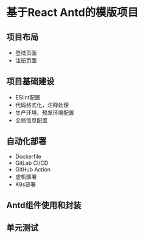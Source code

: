 # 基于React Antd的模版项目

## 项目布局

- 登陆页面
- 注册页面

## 项目基础建设
- ESlint配置
- 代码格式化，注释处理
- 生产环境、预发环境配置
- 全局信息配置
## 自动化部署

- Dockerfile
- GitLab CI/CD
- GitHub Action
- 虚机部署
- K8s部署

## Antd组件使用和封装


## 单元测试


